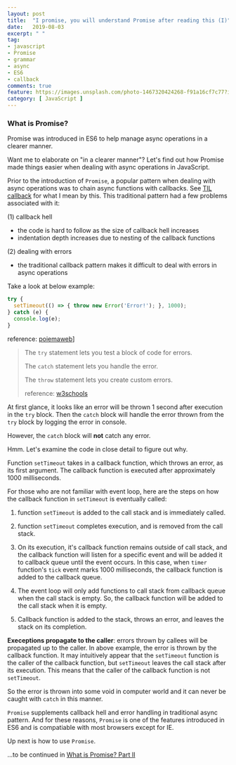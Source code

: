 ```yaml
---
layout: post
title:  "I promise, you will understand Promise after reading this (I)"
date:   2019-08-03
excerpt: " "
tag:
- javascript
- Promise
- grammar
- async
- ES6
- callback
comments: true
feature: https://images.unsplash.com/photo-1467320424268-f91a16cf7c77?ixlib=rb-1.2.1&ixid=eyJhcHBfaWQiOjEyMDd9&auto=format&fit=crop&w=1500&q=80
category: [ JavaScript ]
---
```


### What is Promise?

Promise was introduced in ES6 to help manage async operations in a clearer manner.

Want me to elaborate on "in a clearer manner"? Let's find out how Promise made things easier when dealing with async operations in JavaScript.



Prior to the introduction of `Promise`, a popular pattern when dealing with async operations was to chain async functions with callbacks. See [TIL callback]() for what I mean by this. This traditional pattern had a few problems associated with it: 

(1) callback hell

-  the code is hard to follow as the size of callback hell increases
- indentation depth increases due to nesting of the callback functions

(2) dealing with errors

- the traditional callback pattern makes it difficult to deal with errors in async operations

Take a look at below example:

```js
try {
  setTimeout(() => { throw new Error('Error!'); }, 1000);
} catch (e) {
  console.log(e);
}
```
reference: [poiemaweb](https://poiemaweb.com/es6-promise)]
> The `try` statement lets you test a block of code for errors.
>
> The `catch` statement lets you handle the error.  
>
> The `throw` statement lets you create custom errors.
>
> reference: [w3schools](https://www.w3schools.com/js/js_errors.asp)

At first glance, it looks like an error will be thrown 1 second after execution in the `try` block. Then the `catch` block will handle the error thrown from the `try` block by logging the error in console.

However, the `catch` block will **not** catch any error.

Hmm. Let's examine the code in close detail to figure out why.  


Function `setTimeout` takes in a callback function, which throws an error, as its first argument. The callback function is executed after approximately 1000 milliseconds. 



For those who are not familiar with event loop, here are the steps on how the callback function in `setTimeout` is eventually called:

1. function `setTimeout` is added to the call stack and is immediately called.

2. function `setTimeout` completes execution, and  is removed from the call stack.

3. On its execution, it's callback function remains outside of call stack, and the callback function will listen for a specific event and will be added it to callback queue until the event occurs. In this case,  when `timer` function's `tick` event marks 1000 milliseconds, the callback function is added to the callback queue.

4. The event loop will only add functions to call stack from callback queue when the call stack is empty. So, the callback function will be added to the call stack when it is empty.

5. Callback function is added to the stack, throws an error, and leaves the stack on its completion.

   

**Execeptions propagate to the caller**: errors thrown by callees will be propagated up to the caller. In above example, the error is thrown by the callback function. It may intuitively appear that the `setTimeout` function is the caller of the callback function, but `setTimeout` leaves the call stack after its execution. This means that the caller of the callback function is not `setTimeout`. 

So the error is thrown into some void in computer world and it can never be caught with `catch` in this manner.

`Promise` supplements callback hell and error handling in traditional async pattern.
And for these reasons, `Promise` is one of the features introduced in ES6 and is compatiable with most browsers except for IE.

Up next is how to use `Promise`.

…to be continued in [What is Promise? Part II]()